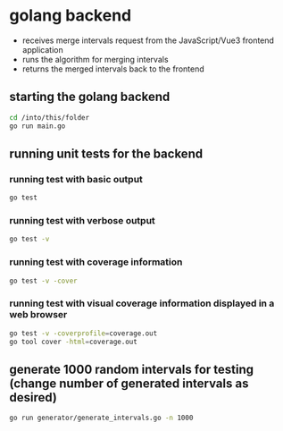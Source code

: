 # golang backend

- receives merge intervals request from the JavaScript/Vue3 frontend application
- runs the algorithm for merging intervals
- returns the merged intervals back to the frontend

## starting the golang backend

```sh
cd /into/this/folder
go run main.go
```

## running unit tests for the backend

### running test with basic output

```sh
go test
```

### running test with verbose output

```sh
go test -v
```

### running test with coverage information

```sh
go test -v -cover
```

### running test with visual coverage information displayed in a web browser

```sh
go test -v -coverprofile=coverage.out
go tool cover -html=coverage.out
```

## generate 1000 random intervals for testing (change number of generated intervals as desired)
```sh
go run generator/generate_intervals.go -n 1000
```
